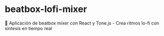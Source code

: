 # beatbox-lofi-mixer
🥁 Aplicación de beatbox mixer con React y Tone.js - Crea ritmos lo-fi con síntesis en tiempo real

